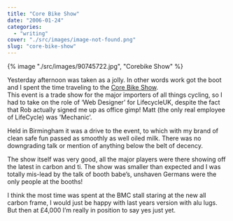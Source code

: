 ```yaml
---
title: "Core Bike Show"
date: "2006-01-24"
categories: 
  - "writing"
cover: "./src/images/image-not-found.png"
slug: "core-bike-show"
---
```


{% image "./src/images/90745722.jpg", "Corebike Show" %}

Yesterday afternoon was taken as a jolly. In other words work got the boot and I spent the time traveling to the [Core Bike Show](http://corebike.co.uk/).  
This event is a trade show for the major importers of all things cycling, so I had to take on the role of ‘Web Designer’ for LifecycleUK, despite the fact that Rob actually signed me up as office gimp! Matt (the only real employee of LifeCycle) was 'Mechanic’.
 
Held in Birmingham it was a drive to the event, to which with my brand of clean safe fun passed as smoothly as well oiled milk. There was no downgrading talk or mention of anything below the belt of decency.

The show itself was very good, all the major players were there showing off the latest in carbon and ti. The show was smaller than expected and I was totally mis-lead by the talk of booth babe’s, unshaven Germans were the only people at the booths!

I think the most time was spent at the BMC stall staring at the new all carbon frame, I would just be happy with last years version with alu lugs. But then at £4,000 I’m really in position to say yes just yet.